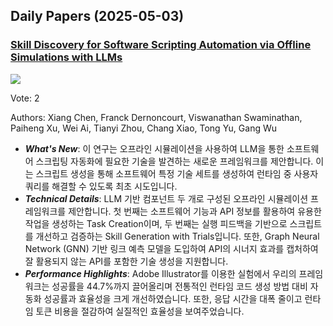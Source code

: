 ## Daily Papers (2025-05-03)

### [Skill Discovery for Software Scripting Automation via Offline Simulations with LLMs](https://arxiv.org/abs/2504.20406)

![](https://cdn-thumbnails.huggingface.co/social-thumbnails/papers/2504.20406.png)

Vote: 2

Authors: Xiang Chen, Franck Dernoncourt, Viswanathan Swaminathan, Paiheng Xu, Wei Ai, Tianyi Zhou, Chang Xiao, Tong Yu, Gang Wu

- ***What's New***: 이 연구는 오프라인 시뮬레이션을 사용하여 LLM을 통한 소프트웨어 스크립팅 자동화에 필요한 기술을 발견하는 새로운 프레임워크를 제안합니다. 이는 스크립트 생성을 통해 소프트웨어 특정 기술 세트를 생성하여 런타임 중 사용자 쿼리를 해결할 수 있도록 최초 시도입니다.
- ***Technical Details***: LLM 기반 컴포넌트 두 개로 구성된 오프라인 시뮬레이션 프레임워크를 제안합니다. 첫 번째는 소프트웨어 기능과 API 정보를 활용하여 유용한 작업을 생성하는 Task Creation이며, 두 번째는 실행 피드백을 기반으로 스크립트를 개선하고 검증하는 Skill Generation with Trials입니다. 또한, Graph Neural Network (GNN) 기반 링크 예측 모델을 도입하여 API의 시너지 효과를 캡처하여 잘 활용되지 않는 API를 포함한 기술 생성을 지원합니다.
- ***Performance Highlights***: Adobe Illustrator를 이용한 실험에서 우리의 프레임워크는 성공률을 44.7%까지 끌어올리며 전통적인 런타임 코드 생성 방법 대비 자동화 성공률과 효율성을 크게 개선하였습니다. 또한, 응답 시간을 대폭 줄이고 런타임 토큰 비용을 절감하여 실질적인 효율성을 보여주었습니다.

